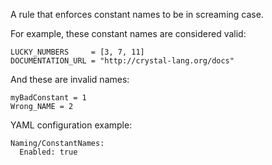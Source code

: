 A rule that enforces constant names to be in screaming case.

For example, these constant names are considered valid:

```
LUCKY_NUMBERS     = [3, 7, 11]
DOCUMENTATION_URL = "http://crystal-lang.org/docs"
```

And these are invalid names:

```
myBadConstant = 1
Wrong_NAME = 2
```

YAML configuration example:

```
Naming/ConstantNames:
  Enabled: true
```
